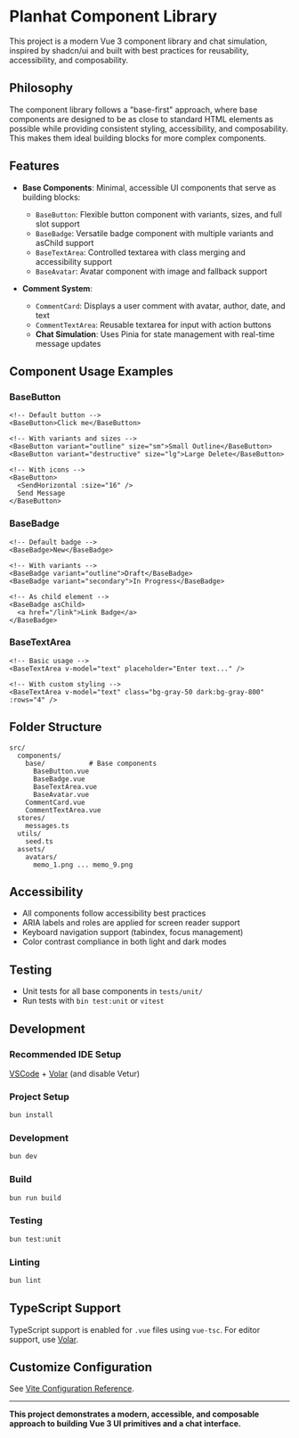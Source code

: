 # Planhat Component Library

This project is a modern Vue 3 component library and chat simulation, inspired by shadcn/ui and built with best practices for reusability, accessibility, and composability.

## Philosophy

The component library follows a "base-first" approach, where base components are designed to be as close to standard HTML elements as possible while providing consistent styling, accessibility, and composability. This makes them ideal building blocks for more complex components.

## Features

- **Base Components**: Minimal, accessible UI components that serve as building blocks:

  - `BaseButton`: Flexible button component with variants, sizes, and full slot support
  - `BaseBadge`: Versatile badge component with multiple variants and asChild support
  - `BaseTextArea`: Controlled textarea with class merging and accessibility support
  - `BaseAvatar`: Avatar component with image and fallback support

- **Comment System**:
  - `CommentCard`: Displays a user comment with avatar, author, date, and text
  - `CommentTextArea`: Reusable textarea for input with action buttons
  - **Chat Simulation**: Uses Pinia for state management with real-time message updates

## Component Usage Examples

### BaseButton

```vue
<!-- Default button -->
<BaseButton>Click me</BaseButton>

<!-- With variants and sizes -->
<BaseButton variant="outline" size="sm">Small Outline</BaseButton>
<BaseButton variant="destructive" size="lg">Large Delete</BaseButton>

<!-- With icons -->
<BaseButton>
  <SendHorizontal :size="16" />
  Send Message
</BaseButton>
```

### BaseBadge

```vue
<!-- Default badge -->
<BaseBadge>New</BaseBadge>

<!-- With variants -->
<BaseBadge variant="outline">Draft</BaseBadge>
<BaseBadge variant="secondary">In Progress</BaseBadge>

<!-- As child element -->
<BaseBadge asChild>
  <a href="/link">Link Badge</a>
</BaseBadge>
```

### BaseTextArea

```vue
<!-- Basic usage -->
<BaseTextArea v-model="text" placeholder="Enter text..." />

<!-- With custom styling -->
<BaseTextArea v-model="text" class="bg-gray-50 dark:bg-gray-800" :rows="4" />
```

## Folder Structure

```
src/
  components/
    base/           # Base components
      BaseButton.vue
      BaseBadge.vue
      BaseTextArea.vue
      BaseAvatar.vue
    CommentCard.vue
    CommentTextArea.vue
  stores/
    messages.ts
  utils/
    seed.ts
  assets/
    avatars/
      memo_1.png ... memo_9.png
```

## Accessibility

- All components follow accessibility best practices
- ARIA labels and roles are applied for screen reader support
- Keyboard navigation support (tabindex, focus management)
- Color contrast compliance in both light and dark modes

## Testing

- Unit tests for all base components in `tests/unit/`
- Run tests with `bin test:unit` or `vitest`

## Development

### Recommended IDE Setup

[VSCode](https://code.visualstudio.com/) + [Volar](https://marketplace.visualstudio.com/items?itemName=Vue.volar) (and disable Vetur)

### Project Setup

```sh
bun install
```

### Development

```sh
bun dev
```

### Build

```sh
bun run build
```

### Testing

```sh
bun test:unit
```

### Linting

```sh
bun lint
```

## TypeScript Support

TypeScript support is enabled for `.vue` files using `vue-tsc`. For editor support, use [Volar](https://marketplace.visualstudio.com/items?itemName=Vue.volar).

## Customize Configuration

See [Vite Configuration Reference](https://vite.dev/config/).

---

**This project demonstrates a modern, accessible, and composable approach to building Vue 3 UI primitives and a chat interface.**

